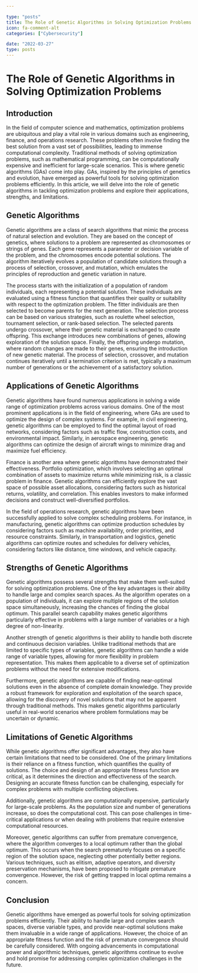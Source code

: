```yaml
---

type: "posts"
title: The Role of Genetic Algorithms in Solving Optimization Problems
icon: fa-comment-alt
categories: ["Cybersecurity"]

date: "2022-03-27"
type: posts
---
```





# The Role of Genetic Algorithms in Solving Optimization Problems

## Introduction
In the field of computer science and mathematics, optimization problems are ubiquitous and play a vital role in various domains such as engineering, finance, and operations research. These problems often involve finding the best solution from a vast set of possibilities, leading to immense computational complexity. Traditional methods of solving optimization problems, such as mathematical programming, can be computationally expensive and inefficient for large-scale scenarios. This is where genetic algorithms (GAs) come into play. GAs, inspired by the principles of genetics and evolution, have emerged as powerful tools for solving optimization problems efficiently. In this article, we will delve into the role of genetic algorithms in tackling optimization problems and explore their applications, strengths, and limitations.

## Genetic Algorithms
Genetic algorithms are a class of search algorithms that mimic the process of natural selection and evolution. They are based on the concept of genetics, where solutions to a problem are represented as chromosomes or strings of genes. Each gene represents a parameter or decision variable of the problem, and the chromosomes encode potential solutions. The algorithm iteratively evolves a population of candidate solutions through a process of selection, crossover, and mutation, which emulates the principles of reproduction and genetic variation in nature.

The process starts with the initialization of a population of random individuals, each representing a potential solution. These individuals are evaluated using a fitness function that quantifies their quality or suitability with respect to the optimization problem. The fitter individuals are then selected to become parents for the next generation. The selection process can be based on various strategies, such as roulette wheel selection, tournament selection, or rank-based selection. The selected parents undergo crossover, where their genetic material is exchanged to create offspring. This exchange introduces new combinations of genes, allowing exploration of the solution space. Finally, the offspring undergo mutation, where random changes are made to their genes, ensuring the introduction of new genetic material. The process of selection, crossover, and mutation continues iteratively until a termination criterion is met, typically a maximum number of generations or the achievement of a satisfactory solution.

## Applications of Genetic Algorithms
Genetic algorithms have found numerous applications in solving a wide range of optimization problems across various domains. One of the most prominent applications is in the field of engineering, where GAs are used to optimize the design of complex systems. For example, in civil engineering, genetic algorithms can be employed to find the optimal layout of road networks, considering factors such as traffic flow, construction costs, and environmental impact. Similarly, in aerospace engineering, genetic algorithms can optimize the design of aircraft wings to minimize drag and maximize fuel efficiency.

Finance is another area where genetic algorithms have demonstrated their effectiveness. Portfolio optimization, which involves selecting an optimal combination of assets to maximize returns while minimizing risk, is a classic problem in finance. Genetic algorithms can efficiently explore the vast space of possible asset allocations, considering factors such as historical returns, volatility, and correlation. This enables investors to make informed decisions and construct well-diversified portfolios.

In the field of operations research, genetic algorithms have been successfully applied to solve complex scheduling problems. For instance, in manufacturing, genetic algorithms can optimize production schedules by considering factors such as machine availability, order priorities, and resource constraints. Similarly, in transportation and logistics, genetic algorithms can optimize routes and schedules for delivery vehicles, considering factors like distance, time windows, and vehicle capacity.

## Strengths of Genetic Algorithms
Genetic algorithms possess several strengths that make them well-suited for solving optimization problems. One of the key advantages is their ability to handle large and complex search spaces. As the algorithm operates on a population of individuals, it can explore multiple regions of the solution space simultaneously, increasing the chances of finding the global optimum. This parallel search capability makes genetic algorithms particularly effective in problems with a large number of variables or a high degree of non-linearity.

Another strength of genetic algorithms is their ability to handle both discrete and continuous decision variables. Unlike traditional methods that are limited to specific types of variables, genetic algorithms can handle a wide range of variable types, allowing for more flexibility in problem representation. This makes them applicable to a diverse set of optimization problems without the need for extensive modifications.

Furthermore, genetic algorithms are capable of finding near-optimal solutions even in the absence of complete domain knowledge. They provide a robust framework for exploration and exploitation of the search space, allowing for the discovery of novel solutions that may not be apparent through traditional methods. This makes genetic algorithms particularly useful in real-world scenarios where problem formulations may be uncertain or dynamic.

## Limitations of Genetic Algorithms
While genetic algorithms offer significant advantages, they also have certain limitations that need to be considered. One of the primary limitations is their reliance on a fitness function, which quantifies the quality of solutions. The choice and design of an appropriate fitness function are critical, as it determines the direction and effectiveness of the search. Designing an accurate fitness function can be challenging, especially for complex problems with multiple conflicting objectives.

Additionally, genetic algorithms are computationally expensive, particularly for large-scale problems. As the population size and number of generations increase, so does the computational cost. This can pose challenges in time-critical applications or when dealing with problems that require extensive computational resources.

Moreover, genetic algorithms can suffer from premature convergence, where the algorithm converges to a local optimum rather than the global optimum. This occurs when the search prematurely focuses on a specific region of the solution space, neglecting other potentially better regions. Various techniques, such as elitism, adaptive operators, and diversity preservation mechanisms, have been proposed to mitigate premature convergence. However, the risk of getting trapped in local optima remains a concern.

## Conclusion
Genetic algorithms have emerged as powerful tools for solving optimization problems efficiently. Their ability to handle large and complex search spaces, diverse variable types, and provide near-optimal solutions make them invaluable in a wide range of applications. However, the choice of an appropriate fitness function and the risk of premature convergence should be carefully considered. With ongoing advancements in computational power and algorithmic techniques, genetic algorithms continue to evolve and hold promise for addressing complex optimization challenges in the future.